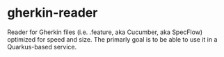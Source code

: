 # gherkin-reader
Reader for Gherkin files (i.e. .feature, aka Cucumber, aka SpecFlow) optimized for speed and size.
The primarly goal is to be able to use it in a Quarkus-based service.
